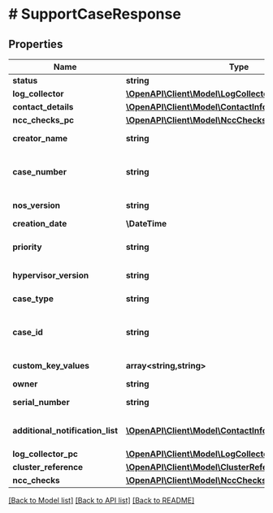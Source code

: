 # # SupportCaseResponse

## Properties

Name | Type | Description | Notes
------------ | ------------- | ------------- | -------------
**status** | **string** | Status of the case. | [optional]
**log_collector** | [**\OpenAPI\Client\Model\LogCollectorSupportCaseUpload**](LogCollectorSupportCaseUpload.md) |  | [optional]
**contact_details** | [**\OpenAPI\Client\Model\ContactInformation**](ContactInformation.md) |  | [optional]
**ncc_checks_pc** | [**\OpenAPI\Client\Model\NccChecksSupportCaseUpload**](NccChecksSupportCaseUpload.md) |  | [optional]
**creator_name** | **string** | Name of the person who created the case. | [optional]
**case_number** | **string** | Support Case Number. This is the pretty version of case as visible to the user. Example \&quot;00151752\&quot; | [optional]
**nos_version** | **string** | Nos version of the block for which support case is opened. | [optional]
**creation_date** | **\DateTime** | Date on which the case was created. | [optional]
**priority** | **string** | Priority of the support case being created Example P4-Low, P3-Normal, P2-Critical, P1-Emergency. | [optional]
**hypervisor_version** | **string** | Hypervisor version for which support case is opened. | [optional]
**case_type** | **string** | Type of the support case being opened. | [optional]
**case_id** | **string** | Support Case Id. This is the id to be used to query support details. Example \&quot;500W0000003w3FEIAY\&quot; | [optional]
**custom_key_values** | **array<string,string>** | Generic key value pair used for custom attributes. | [optional]
**owner** | **string** | Owner of the case. | [optional]
**serial_number** | **string** | Serial Number of the block for which help is needed. | [optional]
**additional_notification_list** | [**\OpenAPI\Client\Model\ContactInformation[]**](ContactInformation.md) | List of email addresses of the extra recipients who need to be notified for case management. | [optional]
**log_collector_pc** | [**\OpenAPI\Client\Model\LogCollectorSupportCaseUpload**](LogCollectorSupportCaseUpload.md) |  | [optional]
**cluster_reference** | [**\OpenAPI\Client\Model\ClusterReference**](ClusterReference.md) |  | [optional]
**ncc_checks** | [**\OpenAPI\Client\Model\NccChecksSupportCaseUpload**](NccChecksSupportCaseUpload.md) |  | [optional]

[[Back to Model list]](../../README.md#models) [[Back to API list]](../../README.md#endpoints) [[Back to README]](../../README.md)

